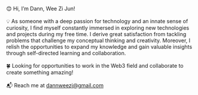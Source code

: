 😊 Hi, I’m Dann, Wee Zi Jun! </br>
<br>
💡 As someone with a deep passion for technology and an innate sense of curiosity, I find myself constantly immersed in exploring new technologies and projects during my free time. I derive great satisfaction from tackling problems that challenge my conceptual thinking and creativity. Moreover, I relish the opportunities to expand my knowledge and gain valuable insights through self-directed learning and collaboration. </br>
<br>
🍀 Looking for opportunities to work in the Web3 field and collaborate to create something amazing! </br>
<br>
📬 Reach me at dannweezj@gmail.com </br>
